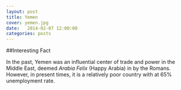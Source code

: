```yaml
---
layout: post
title: Yemen
cover: yemen.jpg
date:   2014-02-07 12:00:00
categories: posts
---
```


##Interesting Fact

In the past, Yemen was an influential center of trade and power in the Middle East, deemed _Arabia Felix_ (Happy Arabia) in by the Romans. However, in present times, it is a relatively poor country with at 65% unemployment rate.